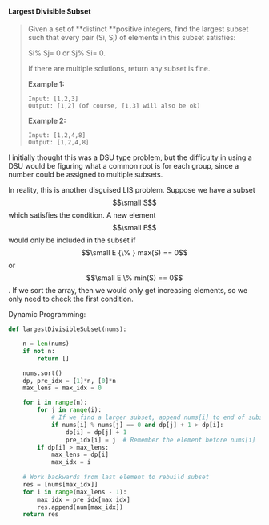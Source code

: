 #### Largest Divisible Subset

> Given a set of **distinct **positive integers, find the largest subset such that every pair \(Si, Sj\) of elements in this subset satisfies:
>
> Si% Sj= 0 or Sj% Si= 0.
>
> If there are multiple solutions, return any subset is fine.
>
> **Example 1:**
>
> ```
> Input: [1,2,3]
> Output: [1,2] (of course, [1,3] will also be ok)
> ```
>
> **Example 2:**
>
> ```
> Input: [1,2,4,8]
> Output: [1,2,4,8]
> ```

I initially thought this was a DSU type problem, but the difficulty in using a DSU would be figuring what a common root is for each group, since a number could be assigned to multiple subsets.

In reality, this is another disguised LIS problem. Suppose we have a subset $$\small S$$ which satisfies the condition. A new element $$\small E$$ would only be included in the subset if $$\small E {\% } max(S) == 0$$ or $$\small E \% min(S) == 0$$. If we sort the array, then we would only get increasing elements, so we only need to check the first condition. 

Dynamic Programming:

```py
def largestDivisibleSubset(nums):

    n = len(nums)
    if not n:
        return []

    nums.sort()
    dp, pre_idx = [1]*n, [0]*n
    max_lens = max_idx = 0

    for i in range(n):
        for j in range(i):
            # If we find a larger subset, append nums[i] to end of subset
            if nums[i] % nums[j] == 0 and dp[j] + 1 > dp[i]:
                dp[i] = dp[j] + 1
                pre_idx[i] = j  # Remember the element before nums[i]
        if dp[i] > max_lens:
            max_lens = dp[i]
            max_idx = i
    
    # Work backwards from last element to rebuild subset
    res = [nums[max_idx]]
    for i in range(max_lens - 1):
        max_idx = pre_idx[max_idx]
        res.append(num[max_idx])
    return res
```



